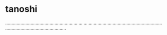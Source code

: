 # tanoshi
............................................................................................................................................................................